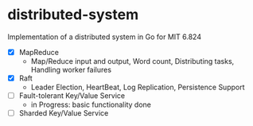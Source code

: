 # distributed-system
Implementation of a distributed system in Go for MIT 6.824 
- [x] MapReduce
  * Map/Reduce input and output, Word count, Distributing tasks, Handling worker failures
- [x] Raft
  * Leader Election, HeartBeat, Log Replication, Persistence Support
- [ ] Fault-tolerant Key/Value Service
  * in Progress: basic functionality done
- [ ] Sharded Key/Value Service

